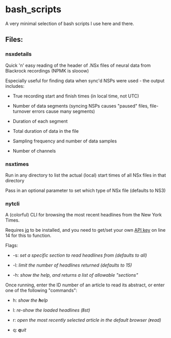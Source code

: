 # bash_scripts
A very minimal selection of bash scripts I use here and there.

## Files:
### nsxdetails

Quick 'n' easy reading of the header of .NSx files of neural data from Blackrock recordings (NPMK is slooow)

Especially useful for finding data when sync'd NSPs were used - the output includes:
  
- True recording start and finish times (in local time, not UTC)

- Number of data segments (syncing NSPs causes "paused" files, file-turnover errors cause many segments)

- Duration of each segment

- Total duration of data in the file

- Sampling frequency and number of data samples

- Number of channels



### nsxtimes

Run in any directory to list the actual (local) start times of all NSx files in that directory

Pass in an optional parameter to set which type of NSx file (defaults to NS3)


### nytcli

A (colorful) CLI for browsing the most recent headlines from the New York Times.

Requires [jq](https://stedolan.github.io/jq/download/) to be installed, and you need to get/set your own [API key](https://developer.nytimes.com) on line 14 for this to function.

Flags:

* -s: _set a specific section to read headlines from (defaults to all)_

* -l: _limit the number of headlines returned (defaults to 15)_

* -h: _show the help, and returns a list of allowable "sections"_

Once running, enter the ID number of an article to read its abstract, or enter one of the following "commands":

* h: _show the **h**elp_

* l: _re-show the loaded headlines (**l**ist)_

* r: _open the most recently selected article in the default browser (**r**ead)_

* q: _**q**uit_
    
